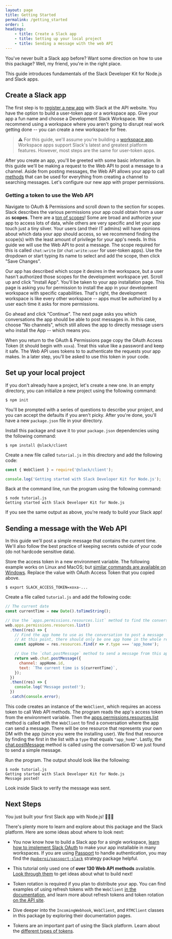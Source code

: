 ```yaml
---
layout: page
title: Getting Started
permalink: /getting_started
order: 1
headings:
    - title: Create a Slack app
    - title: Setting up your local project
    - title: Sending a message with the web API
---
```


You've never built a Slack app before? Want some direction on how to use this package? Well, my
friend, you're in the right place.

This guide introduces fundamentals of the Slack Developer Kit for Node.js and Slack apps.

## Create a Slack app

The first step is to [register a new app](https://api.slack.com/apps/new) with Slack at the API
website. You have the option to build a user-token app or a workspace app. Give your app a fun name and choose a Development Slack Workspace. We recommend using a workspace where you aren't going to disrupt real work getting done -- you can create a new workspace for free.

> ⚠️ For this guide, we'll assume you're building a [workspace app](https://api.slack.com/workspace-apps-preview). Workspace apps support Slack's latest and greatest platform features. However, most steps are the same for user-token apps.

After you create an app, you'll be greeted with some basic information. In this guide we'll be making a request to the Web API to post a message to a channel. Aside from posting messages, the Web API allows your app to call [methods](https://api.slack.com/methods) that can be used for everything from creating a channel to searching messages. Let's configure our new app with proper permissions.

### Getting a token to use the Web API

Navigate to OAuth & Permissions and scroll down to the section for scopes. Slack describes the
various permissions your app could obtain from a user as **scopes**. There are a
[ton of scopes](https://api.slack.com/scopes)! Some are broad and authorize your app to access lots
of data, while others are very specific and let your app touch just a tiny sliver. Your users (and
their IT admins) will have opinions about which data your app should access, so we recommend finding
the scope(s) with the least amount of privilege for your app's needs. In this guide we will use the
Web API to post a message. The scope required for this is called `chat:write` (or `chat:write:user` for user-token apps). Use the dropdown or start typing its name to select and add the scope, then click "Save Changes".

Our app has described which scope it desires in the workspace, but a user hasn't authorized those scopes for the development workspace yet. Scroll up and click "Install App". You'll be taken to your app installation page. This page is asking you for permission to install the app in your development workspace with specific capabilities. That's right, the development workspace is like every other workspace -- apps must be authorized by a user each time it asks for more permissions. 

Go ahead and click "Continue". The next page asks you which conversations the app should be able to post messages in. In this case, choose "No channels", which still allows the app to directly message users who install the App -- which means you. 

When you return to the OAuth & Permissions page copy the OAuth Access Token (it should begin with `xoxa`). Treat this value like a password and keep it safe. The Web API uses tokens to to authenticate the requests your app makes. In a later step, you'll be asked to use this token in your code.

## Set up your local project

If you don't already have a project, let's create a new one. In an empty directory, you can
initialize a new project using the following command:

```shell
$ npm init
```

You'll be prompted with a series of questions to describe your project, and you can accept the
defaults if you aren't picky. After you're done, you'll have a new `package.json` file in your
directory.

Install this package and save it to your `package.json` dependencies using the following command:

```shell
$ npm install @slack/client
```

Create a new file called `tutorial.js` in this directory and add the following code:

```javascript
const { WebClient } = require('@slack/client');

console.log('Getting started with Slack Developer Kit for Node.js');
```

Back at the command line, run the program using the following command:

```shell
$ node tutorial.js
Getting started with Slack Developer Kit for Node.js
```

If you see the same output as above, you're ready to build your Slack app!

## Sending a message with the Web API

In this guide we'll post a simple message that contains the current time. We'll also follow
the best practice of keeping secrets outside of your code (do not hardcode sensitive data).

Store the access token in a new environment variable. The following example works on Linux and MacOS;
but [similar commands are available on Windows](https://superuser.com/a/212153/94970). Replace the
value with OAuth Access Token that you copied above.

```shell
$ export SLACK_ACCESS_TOKEN=xoxa-...
```

Create a file called `tutorial.js` and add the following code:

```javascript
// The current date
const currentTime = new Date().toTimeString();

// Use the `apps.permissions.resources.list` method to find the conversation ID for an app home
web.apps.permissions.resources.list()
  .then((res) => {
    // Find the app home to use as the conversation to post a message
    // At this point, there should only be one app home in the whole response since only one user has installed the app
    const appHome = res.resources.find(r => r.type === 'app_home');

    // Use the `chat.postMessage` method to send a message from this app
    return web.chat.postMessage({
      channel: appHome.id,
      text: `The current time is ${currentTime}`,
    });
  })
  .then((res) => {
    console.log('Message posted!');
  })
  .catch(console.error);
```


This code creates an instance of the `WebClient`, which requires an access token to call Web API methods. The program reads the app's access token from the environment variable. Then the [apps.permissions.resources.list](https://api.slack.com/methods/apps.permissions.resources.list) method is called with the `WebClient` to find a conversation where the app can send a message. There will be one resource that represents your own DM with the app (since you were the installing user). We find that resource by finding the first in the list with a `type` that equals `"app_home"`. Lastly, the [chat.postMessage](https://api.slack.com/methods/chat.postMessage) method is called using the conversation ID we just found to send a simple message.

Run the program. The output should look like the following:

```shell
$ node tutorial.js
Getting started with Slack Developer Kit for Node.js
Message posted!
```

Look inside Slack to verify the message was sent.

## Next Steps

You just built your first Slack app with Node.js! 🎉💃🌮

There's plenty more to learn and explore about this package and the Slack platform. Here are some
ideas about where to look next:

* You now know how to build a Slack app for a single workspace,
  [learn how to implement Slack OAuth](https://api.slack.com/docs/oauth) to make your app
  installable in many workspaces. If you are using [Passport](http://www.passportjs.org/) to handle
  authentication, you may find the
  [`@aoberoi/passport-slack`](https://github.com/aoberoi/passport-slack) strategy package helpful.

* This tutorial only used one of **over 130 Web API methods** available.
  [Look through them](https://api.slack.com/methods) to get ideas about what to build next!

* Token rotation is required if you plan to distribute your app. You can find examples of using
  refresh tokens with the `WebClient` [in the documentation](/web_api#using-refresh-tokens), and learn more about refresh tokens and token rotation [on the API site](https://api.slack.com/docs/rotating-and-refreshing-credentials).

* Dive deeper into the `IncomingWebhook`, `WebClient`, and `RTMClient` classes in this package by
  exploring their documentation pages.

* Tokens are an important part of using the Slack platform. Learn about the
  [different types of tokens](https://api.slack.com/docs/token-types).

